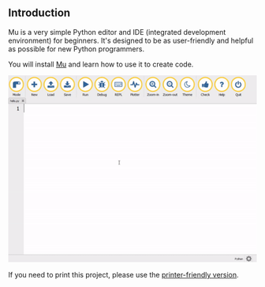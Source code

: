 ## Introduction

Mu is a very simple Python editor and IDE (integrated development environment) for beginners. It's designed to be as user-friendly and helpful as possible for new Python programmers.

You will install [Mu](https://codewith.mu) and learn how to use it to create code.

![mu hello world](images/mu.gif)

If you need to print this project, please use the [printer-friendly version](https://projects.raspberrypi.org/en/projects/getting-started-wth-mu/print).
